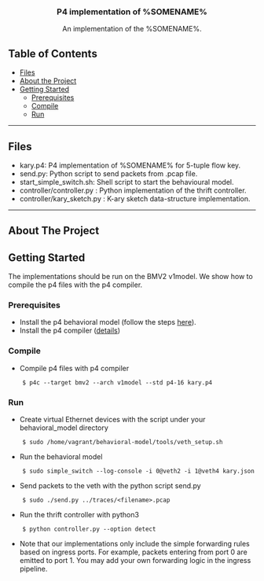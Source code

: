<!-- PROJECT LOGO -->
<p align="center">

  <h3 align="center">P4 implementation of %SOMENAME%</h3>

  <p align="center">
    An implementation of the %SOMENAME%.
  </p>
</p>

<!-- TABLE OF CONTENTS -->
## Table of Contents

* [Files](#files)
* [About the Project](#about-the-project)
* [Getting Started](#getting-started)
  * [Prerequisites](#prerequisites)
  * [Compile](#compile)
  * [Run](#run)

<!-- FILES -->
---
## Files
- kary.p4: P4 implementation of %SOMENAME% for 5-tuple flow key.
- send.py: Python script to send packets from .pcap file.
- start_simple_switch.sh: Shell script to start the behavioural model.
- controller/controller.py : Python implementation of the thrift controller.
- controller/kary_sketch.py : K-ary sketch data-structure implementation.
---

<!-- ABOUT THE PROJECT -->
## About The Project

<!-- GETTING STARTED -->
## Getting Started
The implementations should be run on the BMV2 v1model. We show how to compile the p4 files with the p4 compiler.

<!-- PREREQUISITES -->
### Prerequisites
- Install the p4 behavioral model (follow the steps [here](https://github.com/p4lang/behavioral-model)).
- Install the p4 compiler ([details](https://github.com/p4lang/p4c))

<!-- COMPILE -->
### Compile
- Compile p4 files with p4 compiler

```
    $ p4c --target bmv2 --arch v1model --std p4-16 kary.p4
```

<!-- RUN -->
### Run

- Create virtual Ethernet devices with the script under your
  behavioral\_model directory

```
    $ sudo /home/vagrant/behavioral-model/tools/veth_setup.sh
```

- Run the behavioral model 

```
    $ sudo simple_switch --log-console -i 0@veth2 -i 1@veth4 kary.json
```

- Send packets to the veth with the python script send.py

```
    $ sudo ./send.py ../traces/<filename>.pcap
```

- Run the thrift controller with python3
```
    $ python controller.py --option detect
```

- Note that our implementations only include the simple forwarding rules based on ingress ports. For example, packets entering from port 0 are emitted to port 1. You may add your own forwarding logic in the ingress pipeline.